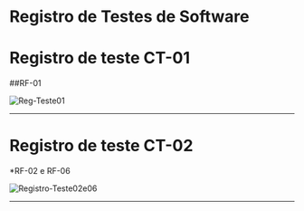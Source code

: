 # Registro de Testes de Software

# Registro de teste CT-01
##RF-01

![Reg-Teste01](https://github.com/ICEI-PUC-Minas-PMV-ADS/pmv-ads-2023-1-e1-proj-web-t11-pmv-ads-2023-1-e1-proj-web-t11-05/assets/126190493/d362ad94-8e17-495f-8650-55bc12fd1ea3)

--------------------------------------------------------------------------------------------------------------------------------------------------------------------------------

# Registro de teste CT-02
*RF-02 e RF-06

![Registro-Teste02e06](https://github.com/ICEI-PUC-Minas-PMV-ADS/pmv-ads-2023-1-e1-proj-web-t11-pmv-ads-2023-1-e1-proj-web-t11-05/assets/126190493/c5a28da4-9a6a-49bd-9032-31521c554f42)

--------------------------------------------------------------------------------------------------------------------------------------------------------------------------------


